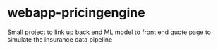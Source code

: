 # webapp-pricingengine
Small project to link up back end ML model to front end quote page to simulate the insurance data pipeline

